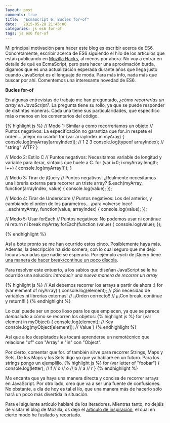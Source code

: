 ```yaml
---
layout: post
comments: true
title:  "EcmaScript 6: Bucles for-of"
date:   2015-05-28 21:45:00
categories: js es6 for-of
tags: js es6 for-of
---
```

Mi principal motivación para hacer este blog es escribir acerca de ES6. Concretamente, escribir acerca de ES6 siguiendo el hilo de los artículos que están publicando en [Mozilla Hacks][mozilla_hacks], al menos por ahora. No voy a entrar en detalle de qué es EcmaScript, pero para hacer una aproximación burda, digamos que es una actualización esperada durante años que llega justo cuando JavaScript es el lenguaje de moda. Para más info, nada más que buscar por ahí. Comentemos una interesante novedad de ES6.

**Bucles for-of**

En algunas entrevistas de trabajo me han preguntado, *¿cómo recorrerías un array en JavaScript?*. La pregunta tiene su rollo, ya que se puede responder de distintas maneras. Cada una tiene sus particularidades, que especifico más o menos en los comentarios del código.

{% highlight js %}
// Modo 1: Similar a como recorreríamos un objeto
// Puntos negativos: La especificación no garantiza que for..in respete el orden... ¡mejor no usarlo!
for (var arrayIndex in myAray) {
    console.log(myArray[arrayIndex]); // 1 2 3
    console.log(typeof arrayIndex); // "string" WTF?
}

// Modo 2: Estilo C
// Puntos negativos: Necesitamos variable de longitud y variable para iterar, sintaxis que huele a C.
for (var i=0; i<myArray.length; i++) {
    console.log(myArray[i]);
}

// Modo 3: Tirar de jQuery
// Puntos negativos: ¿Realmente necesitamos una librería externa para recorrer un triste array?
$.each(myArray, function(arrayIndex, value) {
    console.log(value);
});

// Modo 4: Tirar de Underscore
// Puntos negativos: Los del anterior, y cambiando el orden de los parámetros... ¡para volverse loco!
_.each(myArray, function(value, arrayIndex) {
    console.log(value);
});

// Modo 5: Usar forEach
// Puntos negativos: No podemos usar ni continue ni return ni break
myArray.forEach(function (value) {
    console.log(value);
});

{% endhighlight %}

Así a bote pronto se me han ocurrido estos cinco. Posiblemente haya más. Además, la descripción ha sido somera, con lo cual seguro que me dejo locuras variadas que nadie se esperaría. Por ejemplo *each* de jQuery tiene [una manera de hacer break/continue un poco díscola][jquery_each].

Para resolver este entuerto, a los sabios que diseñan JavaScript se le ha ocurrido una solución: *introducir una nueva manera de recorrer un array*

{% highlight js %}
// Así debemos recorrer los arrays a partír de ahora :)
for (var element of myArray) {
   console.log(element); 
   // ¡Sin necesidad de variables ni librerías externas!
   // ¡¡Orden correcto!!
   // ¡¡¡Con break, continue y return!!!
}
{% endhighlight %}

Lo cual puede ser un poco lioso para los que empiecen, ya que se parece *demasiado* a cómo se recorren los objetos:
{% highlight js %}
for (var element in myObject) {
   console.log(element); // Key
   console.log(myObject[element]); // Value
}
{% endhighlight %}

Así que a los despistados les tocará aprenderse un nemotécnico que relacione "of" con "Array" e "in" con "Object".

Por cierto, comentar que for..of también sirve para recorrer Strings, Maps y Sets. De los Maps y los Sets digo yo que ya hablaré en un futuro. Para los strings pongo un ejemplillo.
{% highlight js %}
for (var letter of "foobar") {
   console.log(letter);
   // f
   // o
   // o
   // b
   // a
   // r
}
{% endhighlight %}

Me encanta que ya haya una manera directa y concisa de recorrer arrays en JavaScript. Por otro lado, creo que va a ser una fuente de confusiones. No obstante, a día de hoy es tal el lío, que una manera más de hacerlo sólo hará un poco más divertida la situación.

Para el siguiente artículo hablaré de los iteradores.  Mientras tanto, no dejéis de visitar el blog de Mozilla; os dejo el [artículo de inspiración][inspiracion], el cual en cierto modo he fusilado y recortado.

[inspiracion]:   https://hacks.mozilla.org/2015/04/es6-in-depth-iterators-and-the-for-of-loop/
[mozilla_hacks]: https://hacks.mozilla.org/
[jquery_each]:   http://stackoverflow.com/a/17162375
